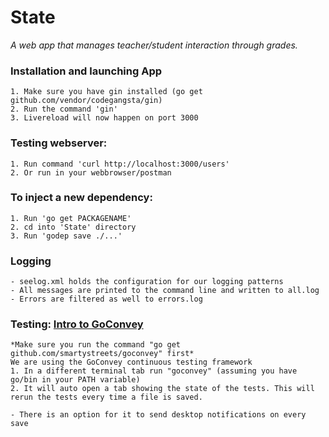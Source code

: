 # State
*A web app that manages teacher/student interaction through grades.*


### Installation and launching App
	1. Make sure you have gin installed (go get github.com/vendor/codegangsta/gin)
	2. Run the command 'gin'
	3. Livereload will now happen on port 3000

### Testing webserver:
	1. Run command 'curl http://localhost:3000/users'
	2. Or run in your webbrowser/postman

### To inject a new dependency:
	1. Run 'go get PACKAGENAME'
	2. cd into 'State' directory
	3. Run 'godep save ./...'

### Logging
	- seelog.xml holds the configuration for our logging patterns
	- All messages are printed to the command line and written to all.log
	- Errors are filtered as well to errors.log


### Testing: [Intro to GoConvey](https://www.youtube.com/watch?v=wlUKRxWEELU)
	*Make sure you run the command "go get github.com/smartystreets/goconvey" first*
	We are using the GoConvey continuous testing framework
	1. In a different terminal tab run "goconvey" (assuming you have go/bin in your PATH variable)
	2. It will auto open a tab showing the state of the tests. This will rerun the tests every time a file is saved.
	
	- There is an option for it to send desktop notifications on every save
